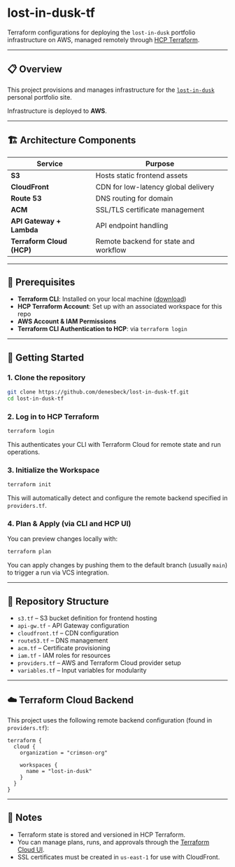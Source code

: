# lost-in-dusk-tf

Terraform configurations for deploying the `lost-in-dusk` portfolio infrastructure on AWS, managed remotely through [HCP Terraform](https://www.hashicorp.com/cloud/terraform).

---

## 📋 Overview

This project provisions and manages infrastructure for the [`lost-in-dusk`](https://github.com/denesbeck/lost-in-dusk) personal portfolio site.

Infrastructure is deployed to **AWS**.

---

## 🏗️ Architecture Components

| Service                   | Purpose                               |
| ------------------------- | ------------------------------------- |
| **S3**                    | Hosts static frontend assets          |
| **CloudFront**            | CDN for low-latency global delivery   |
| **Route 53**              | DNS routing for domain                |
| **ACM**                   | SSL/TLS certificate management        |
| **API Gateway + Lambda**  | API endpoint handling                 |
| **Terraform Cloud (HCP)** | Remote backend for state and workflow |

---

## 🔧 Prerequisites

- **Terraform CLI**: Installed on your local machine ([download](https://www.terraform.io/downloads))
- **HCP Terraform Account**: Set up with an associated workspace for this repo
- **AWS Account & IAM Permissions**
- **Terraform CLI Authentication to HCP**: via `terraform login`

---

## 🚀 Getting Started

### 1. Clone the repository

```bash
git clone https://github.com/denesbeck/lost-in-dusk-tf.git
cd lost-in-dusk-tf
```

### 2. Log in to HCP Terraform

```bash
terraform login
```

This authenticates your CLI with Terraform Cloud for remote state and run operations.

### 3. Initialize the Workspace

```bash
terraform init
```

This will automatically detect and configure the remote backend specified in `providers.tf`.

### 4. Plan & Apply (via CLI and HCP UI)

You can preview changes locally with:

```bash
terraform plan
```

You can apply changes by pushing them to the default branch (usually `main`) to trigger a run via VCS integration.

---

## 📂 Repository Structure

- `s3.tf` – S3 bucket definition for frontend hosting
- `api-gw.tf` - API Gateway configuration
- `cloudfront.tf` – CDN configuration
- `route53.tf` – DNS management
- `acm.tf` – Certificate provisioning
- `iam.tf` - IAM roles for resources
- `providers.tf` – AWS and Terraform Cloud provider setup
- `variables.tf` – Input variables for modularity

---

## ☁️ Terraform Cloud Backend

This project uses the following remote backend configuration (found in `providers.tf`):

```hcl
terraform {
  cloud {
    organization = "crimson-org"

    workspaces {
      name = "lost-in-dusk"
    }
  }
}
```

---

## 📌 Notes

- Terraform state is stored and versioned in HCP Terraform.
- You can manage plans, runs, and approvals through the [Terraform Cloud UI](https://app.terraform.io).
- SSL certificates must be created in `us-east-1` for use with CloudFront.
